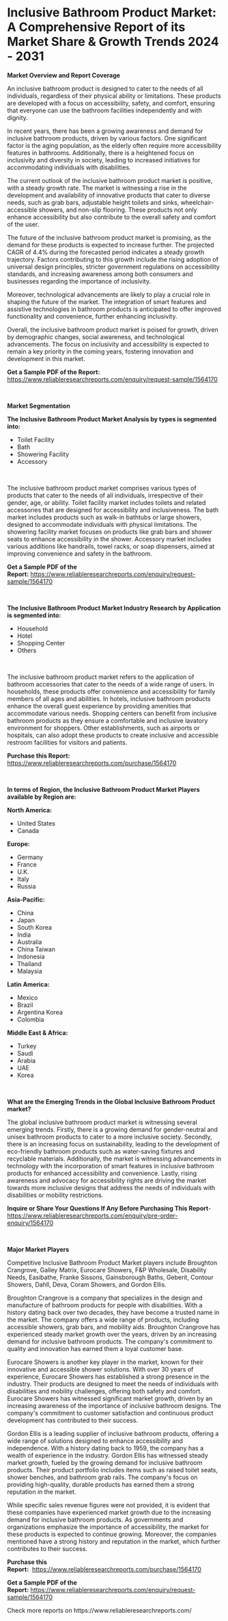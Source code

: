 <p><h1>Inclusive Bathroom Product Market: A Comprehensive Report of its Market Share & Growth Trends 2024 - 2031</h1></p><p><strong>Market Overview and Report Coverage</strong></p>
<p><p>An inclusive bathroom product is designed to cater to the needs of all individuals, regardless of their physical ability or limitations. These products are developed with a focus on accessibility, safety, and comfort, ensuring that everyone can use the bathroom facilities independently and with dignity.</p><p>In recent years, there has been a growing awareness and demand for inclusive bathroom products, driven by various factors. One significant factor is the aging population, as the elderly often require more accessibility features in bathrooms. Additionally, there is a heightened focus on inclusivity and diversity in society, leading to increased initiatives for accommodating individuals with disabilities.</p><p>The current outlook of the inclusive bathroom product market is positive, with a steady growth rate. The market is witnessing a rise in the development and availability of innovative products that cater to diverse needs, such as grab bars, adjustable height toilets and sinks, wheelchair-accessible showers, and non-slip flooring. These products not only enhance accessibility but also contribute to the overall safety and comfort of the user.</p><p>The future of the inclusive bathroom product market is promising, as the demand for these products is expected to increase further. The projected CAGR of 4.4% during the forecasted period indicates a steady growth trajectory. Factors contributing to this growth include the rising adoption of universal design principles, stricter government regulations on accessibility standards, and increasing awareness among both consumers and businesses regarding the importance of inclusivity.</p><p>Moreover, technological advancements are likely to play a crucial role in shaping the future of the market. The integration of smart features and assistive technologies in bathroom products is anticipated to offer improved functionality and convenience, further enhancing inclusivity.</p><p>Overall, the inclusive bathroom product market is poised for growth, driven by demographic changes, social awareness, and technological advancements. The focus on inclusivity and accessibility is expected to remain a key priority in the coming years, fostering innovation and development in this market.</p></p>
<p><strong>Get a Sample PDF of the Report:</strong> <a href="https://www.reliableresearchreports.com/enquiry/request-sample/1564170">https://www.reliableresearchreports.com/enquiry/request-sample/1564170</a></p>
<p>&nbsp;</p>
<p><strong>Market Segmentation</strong></p>
<p><strong>The Inclusive Bathroom Product Market Analysis by types is segmented into:</strong></p>
<p><ul><li>Toilet Facility</li><li>Bath</li><li>Showering Facility</li><li>Accessory</li></ul></p>
<p>&nbsp;</p>
<p><p>The inclusive bathroom product market comprises various types of products that cater to the needs of all individuals, irrespective of their gender, age, or ability. Toilet facility market includes toilets and related accessories that are designed for accessibility and inclusiveness. The bath market includes products such as walk-in bathtubs or large showers, designed to accommodate individuals with physical limitations. The showering facility market focuses on products like grab bars and shower seats to enhance accessibility in the shower. Accessory market includes various additions like handrails, towel racks, or soap dispensers, aimed at improving convenience and safety in the bathroom.</p></p>
<p><strong>Get a Sample PDF of the Report:</strong>&nbsp;<a href="https://www.reliableresearchreports.com/enquiry/request-sample/1564170">https://www.reliableresearchreports.com/enquiry/request-sample/1564170</a></p>
<p>&nbsp;</p>
<p><strong>The Inclusive Bathroom Product Market Industry Research by Application is segmented into:</strong></p>
<p><ul><li>Household</li><li>Hotel</li><li>Shopping Center</li><li>Others</li></ul></p>
<p>&nbsp;</p>
<p><p>The inclusive bathroom product market refers to the application of bathroom accessories that cater to the needs of a wide range of users. In households, these products offer convenience and accessibility for family members of all ages and abilities. In hotels, inclusive bathroom products enhance the overall guest experience by providing amenities that accommodate various needs. Shopping centers can benefit from inclusive bathroom products as they ensure a comfortable and inclusive lavatory environment for shoppers. Other establishments, such as airports or hospitals, can also adopt these products to create inclusive and accessible restroom facilities for visitors and patients.</p></p>
<p><strong>Purchase this Report:</strong>&nbsp; <a href="https://www.reliableresearchreports.com/purchase/1564170">https://www.reliableresearchreports.com/purchase/1564170</a></p>
<p>&nbsp;</p>
<p><strong>In terms of Region, the Inclusive Bathroom Product Market Players available by Region are:</strong></p>
<p>
    <p> <strong> North America: </strong>
        <ul>
            <li>United States</li>
            <li>Canada</li>
        </ul>
        </p> 
    <p> <strong> Europe: </strong>
        <ul>
            <li>Germany</li>
            <li>France</li>
            <li>U.K.</li>
            <li>Italy</li>
            <li>Russia</li>
        </ul>
        </p> 
    <p> <strong> Asia-Pacific: </strong>
        <ul>
            <li>China</li>
            <li>Japan</li>
            <li>South Korea</li>
            <li>India</li>
            <li>Australia</li>
            <li>China Taiwan</li>
            <li>Indonesia</li>
            <li>Thailand</li>
            <li>Malaysia</li>
        </ul>
        </p> 
    <p> <strong> Latin America: </strong>
        <ul>
            <li>Mexico</li>
            <li>Brazil</li>
            <li>Argentina Korea</li>
            <li>Colombia</li>
        </ul>
        </p> 
    <p> <strong> Middle East & Africa: </strong>
        <ul>
            <li>Turkey</li>
            <li>Saudi</li>
            <li>Arabia</li>
            <li>UAE</li>
            <li>Korea</li>
        </ul>
    </p>
    </p>
<p>&nbsp;</p>
<p><strong>What are the Emerging Trends in the Global Inclusive Bathroom Product market?</strong></p>
<p><p>The global inclusive bathroom product market is witnessing several emerging trends. Firstly, there is a growing demand for gender-neutral and unisex bathroom products to cater to a more inclusive society. Secondly, there is an increasing focus on sustainability, leading to the development of eco-friendly bathroom products such as water-saving fixtures and recyclable materials. Additionally, the market is witnessing advancements in technology with the incorporation of smart features in inclusive bathroom products for enhanced accessibility and convenience. Lastly, rising awareness and advocacy for accessibility rights are driving the market towards more inclusive designs that address the needs of individuals with disabilities or mobility restrictions.</p></p>
<p><strong>Inquire or Share Your Questions If Any Before Purchasing This Report</strong>- <a href="https://www.reliableresearchreports.com/enquiry/pre-order-enquiry/1564170">https://www.reliableresearchreports.com/enquiry/pre-order-enquiry/1564170</a></p>
<p>&nbsp;</p>
<p><strong>Major Market Players</strong></p>
<p><p>Competitive Inclusive Bathroom Product Market players include Broughton Crangrove, Galley Matrix, Eurocare Showers, F&P Wholesale, Disability Needs, Easibathe, Franke Sissons, Gainsborough Baths, Geberit, Contour Showers, Dahll, Deva, Coram Showers, and Gordon Ellis.</p><p>Broughton Crangrove is a company that specializes in the design and manufacture of bathroom products for people with disabilities. With a history dating back over two decades, they have become a trusted name in the market. The company offers a wide range of products, including accessible showers, grab bars, and mobility aids. Broughton Crangrove has experienced steady market growth over the years, driven by an increasing demand for inclusive bathroom products. The company's commitment to quality and innovation has earned them a loyal customer base.</p><p>Eurocare Showers is another key player in the market, known for their innovative and accessible shower solutions. With over 30 years of experience, Eurocare Showers has established a strong presence in the industry. Their products are designed to meet the needs of individuals with disabilities and mobility challenges, offering both safety and comfort. Eurocare Showers has witnessed significant market growth, driven by an increasing awareness of the importance of inclusive bathroom designs. The company's commitment to customer satisfaction and continuous product development has contributed to their success.</p><p>Gordon Ellis is a leading supplier of inclusive bathroom products, offering a wide range of solutions designed to enhance accessibility and independence. With a history dating back to 1959, the company has a wealth of experience in the industry. Gordon Ellis has witnessed steady market growth, fueled by the growing demand for inclusive bathroom products. Their product portfolio includes items such as raised toilet seats, shower benches, and bathroom grab rails. The company's focus on providing high-quality, durable products has earned them a strong reputation in the market.</p><p>While specific sales revenue figures were not provided, it is evident that these companies have experienced market growth due to the increasing demand for inclusive bathroom products. As governments and organizations emphasize the importance of accessibility, the market for these products is expected to continue growing. Moreover, the companies mentioned have a strong history and reputation in the market, which further contributes to their success.</p></p>
<p><strong>Purchase this Report:</strong>&nbsp;&nbsp;<a href="https://www.reliableresearchreports.com/purchase/1564170">https://www.reliableresearchreports.com/purchase/1564170</a></p>
<p></p>
<p><strong>Get a Sample PDF of the Report:</strong>&nbsp;<a href="https://www.reliableresearchreports.com/enquiry/request-sample/1564170">https://www.reliableresearchreports.com/enquiry/request-sample/1564170</a></p>
<p>Check more reports on https://www.reliableresearchreports.com/</p>